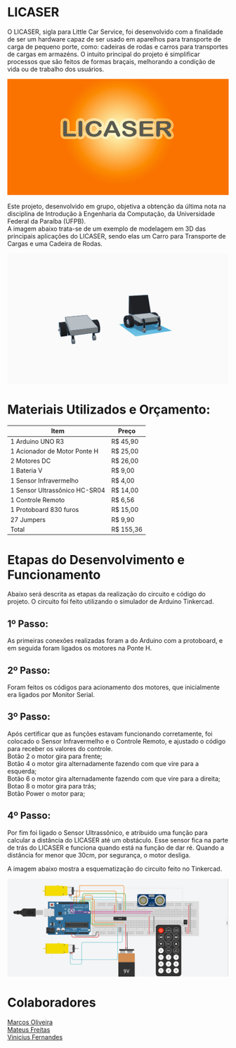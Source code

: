 # LICASER
O LICASER, sigla para Little Car Service, foi desenvolvido com a finalidade de ser um hardware capaz de ser usado em aparelhos para transporte de carga de pequeno porte, como: cadeiras de rodas e carros para transportes de cargas em armazéns. O intuito principal do projeto é simplificar processos que são feitos de formas braçais, melhorando a condição de vida ou de trabalho dos usuários.

<div align="center">
<img src = "https://raw.githubusercontent.com/MateusFreitas-C/LICASER/main/Fotos/logo.jpeg">
</div>

Este projeto, desenvolvido em grupo, objetiva a obtenção da última nota na disciplina de Introdução à Engenharia da Computação, da Universidade Federal da Paraíba (UFPB).  
A imagem abaixo trata-se de um exemplo de modelagem em 3D das principais aplicações do LICASER, sendo elas um Carro para Transporte de Cargas e uma Cadeira de Rodas.

<div align="center">
<img src = "https://github.com/MateusFreitas-C/LICASER/blob/main/Fotos/Design_projeto.jpeg">
</div>

# Materiais Utilizados e Orçamento:
   | Item | Preço |
   |---|---|
   | 1 Arduino UNO R3 | R$ 45,90 | 
   | 1 Acionador de Motor Ponte H | R$ 25,00 |
   | 2 Motores DC | R$ 26,00 |
   | 1 Bateria V | R$ 9,00 |
   | 1 Sensor Infravermelho | R$ 4,00 |
   | 1 Sensor Ultrassônico HC-SR04 | R$ 14,00 |
   | 1 Controle Remoto | R$ 6,56 |
   | 1 Protoboard 830 furos | R$ 15,00 |
   | 27 Jumpers | R$ 9,90 |
   | Total | R$ 155,36 |
   
   # Etapas do Desenvolvimento e Funcionamento
   
   Abaixo será descrita as etapas da realização do circuito e código do projeto.
   O circuito foi feito utilizando o simulador de Arduino Tinkercad.
   
   ## 1º Passo:
   As primeiras conexões realizadas foram a do Arduino com a protoboard, e em seguida foram ligados os motores na Ponte H.
   
   ## 2º Passo:
   Foram feitos os códigos para acionamento dos motores, que inicialmente era ligados por Monitor Serial.
   
   ## 3º Passo:
   Após certificar que as funções estavam funcionando corretamente, foi colocado o Sensor Infravermelho e o Controle Remoto, e ajustado o código para receber os valores do controle.  
   Botão 2 o motor gira para frente;    
   Botão 4 o motor gira alternadamente fazendo com que vire para a esquerda;  
   Botão 6 o motor gira alternadamente fazendo com que vire para a direita;  
   Botao 8 o motor gira para trás;  
   Botão Power o motor para;  

  ## 4º Passo:
  Por fim foi ligado o Sensor Ultrassônico, e atribuido uma função para calcular a distância do LICASER até um obstáculo. Esse sensor fica na parte de trás do LICASER e funciona quando está na função de dar ré. Quando a distância for menor que 30cm, por segurança, o motor desliga.
  
  
  A imagem abaixo mostra a esquematização do circuito feito no Tinkercad.
<div align="center">
<img src = "https://raw.githubusercontent.com/MateusFreitas-C/LICASER/main/Fotos/Esquematizacao_hardware.png">
</div>
  
# Colaboradores

[Marcos Oliveira](https://github.com/MarcosOliver16)  
[Mateus Freitas](https://github.com/MateusFreitas-C)  
[Vinicius Fernandes](https://github.com/Vinifernandess)  
